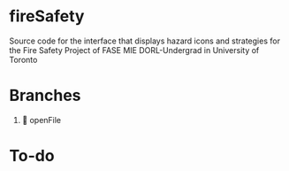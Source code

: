 # fireSafety
Source code for the interface that displays hazard icons and strategies for the Fire Safety Project of FASE MIE DORL-Undergrad in University of Toronto

# Branches
1. :open_file_folder: openFile

# To-do

